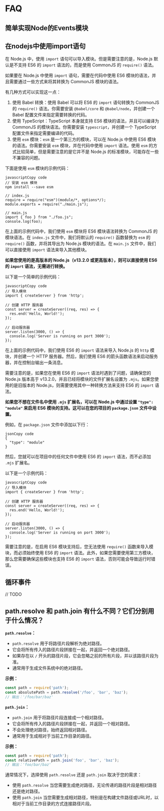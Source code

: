 # FAQ

## 简单实现Node的Events模块

## 在nodejs中使用import语句

在 Node.js 中，使用 `import` 语句可以导入模块。但是需要注意的是，Node.js 默认是不支持 ES6 的 `import` 语法的，而是使用 CommonJS 的 `require()` 语法。

如果要在 Node.js 中使用 `import` 语句，需要在代码中使用 ES6 模块的语法，并且需要通过一些方式来将其转换为 CommonJS 模块的语法。

有几种方式可以实现这一点：

1. 使用 Babel 转换：使用 Babel 可以将 ES6 的 `import` 语句转换为 CommonJS 的 `require()` 语法。你需要安装 `@babel/core` 和 `@babel/node`，并创建一个 Babel 配置文件来指定需要转换的代码。
2. 使用 TypeScript：TypeScript 本身就支持 ES6 模块的语法，并且可以编译为 CommonJS 的模块语法。你需要安装 `typescript`，并创建一个 TypeScript 配置文件来指定需要编译的代码。
3. 使用 `esm` 模块：`esm` 是一个第三方的模块，可以在 Node.js 中使用 ES6 模块的语法。你需要安装 `esm` 模块，并在代码中使用 `import` 语法。使用 `esm` 的方式比较简单，但是需要注意的是它并不是 Node.js 的标准模块，可能存在一些不兼容的问题。

下面是使用 `esm` 模块的示例代码：

```
javascriptCopy code
// 安装 esm 模块
npm install --save esm

// index.js
require = require("esm")(module/*, options*/);
module.exports = require("./main.js");

// main.js
import { foo } from "./foo.js";
console.log(foo);
```

在上面的示例代码中，我们使用 `esm` 模块将 ES6 模块语法转换为 CommonJS 的模块语法。在 `index.js` 文件中，我们将默认的 `require()` 函数替换为 `esm` 的 `require()` 函数，并将其导出为 Node.js 模块的语法。在 `main.js` 文件中，我们可以直接使用 `import` 语法来导入其他模块。

**如果您使用的是高版本的 Node.js（v13.2.0 或更高版本），则可以直接使用 ES6 的 `import` 语法，无需进行转换。**

以下是一个简单的示例代码：

```
javascriptCopy code
// 导入模块
import { createServer } from 'http';

// 创建 HTTP 服务器
const server = createServer((req, res) => {
  res.end('Hello, World!');
});

// 启动服务器
server.listen(3000, () => {
  console.log('Server is running on port 3000');
});
```

在上面的示例代码中，我们使用 ES6 的 `import` 语法来导入 Node.js 的 `http` 模块，并创建一个 HTTP 服务器。然后，我们使用 ES6 的箭头函数语法来启动服务器，并在控制台输出一条消息。

需要注意的是，如果您在使用 ES6 的 `import` 语法时遇到了问题，请确保您的 Node.js 版本高于 v13.2.0，并且已经将模块的文件扩展名设置为 `.mjs`。如果您使用的是旧版本的 Node.js，则需要使用其中一种转换方法来支持 ES6 的 `import` 语法。

**如果您不想在文件名中使用 `.mjs` 扩展名，可以在 Node.js 中通过设置 `"type": "module"` 来启用 ES6 模块的支持。这可以在您的项目的 `package.json` 文件中设置。**

例如，在 `package.json` 文件中添加以下行：

```
jsonCopy code
{
  "type": "module"
}
```

然后，您就可以在项目中的任何文件中使用 ES6 的 `import` 语法，而不必添加 `.mjs` 扩展名。

以下是一个示例代码：

```
javascriptCopy code
// 导入模块
import { createServer } from 'http';

// 创建 HTTP 服务器
const server = createServer((req, res) => {
  res.end('Hello, World!');
});

// 启动服务器
server.listen(3000, () => {
  console.log('Server is running on port 3000');
});
```

需要注意的是，在启用 ES6 模块支持后，您无法使用 `require()` 函数来导入模块，而必须始终使用 ES6 的 `import` 语法。此外，如果您需要使用第三方模块，那么您需要确保这些模块也支持 ES6 的 `import` 语法，否则可能会导致运行时错误。

## 循环事件

// TODO

## path.resolve 和 path.join 有什么不同？它们分别用于什么情况？

**`path.resolve`：**

- `path.resolve` 用于将路径片段解析为绝对路径。
- 它会将所有传入的路径片段拼接在一起，并返回一个绝对路径。
- 如果存在以 `/` 开头的路径片段，它会忽略之前的所有片段，并以该路径片段为准。
- 通常用于生成文件系统中的绝对路径。

**示例：**

```javascript
const path = require('path');
const absolutePath = path.resolve('/foo', 'bar', 'baz');
// 输出：'/foo/bar/baz'
```

**`path.join`：**

- `path.join` 用于将路径片段连接成一个相对路径。
- 它会将所有传入的路径片段拼接在一起，并返回一个相对路径。
- 不会处理绝对路径，始终返回相对路径。
- 通常用于生成相对于当前工作目录的路径。

**示例：**

```javascript
const path = require('path');
const relativePath = path.join('foo', 'bar', 'baz');
// 输出：'foo/bar/baz'
```

通常情况下，选择使用 `path.resolve` 还是 `path.join` 取决于您的需求：

- 使用 `path.resolve` 当您需要生成绝对路径，无论传递的路径片段是相对路径还是绝对路径。
- 使用 `path.join` 当您需要生成相对路径，特别是在构建文件路径或URL时，以相对于当前工作目录的方式连接路径片段。
